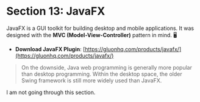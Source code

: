 # Section 13: JavaFX

JavaFX is a GUI toolkit for building desktop and mobile applications. It was designed with the **MVC (Model-View-Controller)** pattern in mind. 🖥️

* **Download JavaFX Plugin**: [https://gluonhq.com/products/javafx/](https://gluonhq.com/products/javafx/)

> On the downside, Java web programming is generally more popular than desktop programming. Within the desktop space, the older Swing framework is still more widely used than JavaFX.

I am not going through this section.
